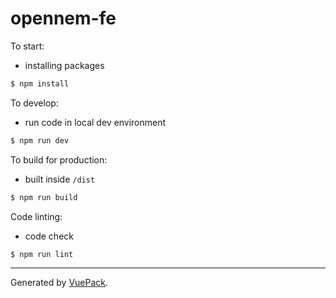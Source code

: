 # opennem-fe

To start:
* installing packages
```bash
$ npm install
```

To develop:
* run code in local dev environment
```bash
$ npm run dev
```

To build for production:
* built inside `/dist`
```bash
$ npm run build
```

Code linting:
* code check
```bash
$ npm run lint
```


---

Generated by [VuePack](https://github.com/egoist/vuepack).
